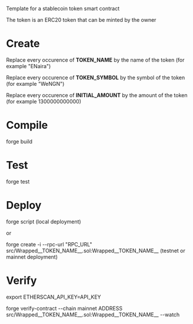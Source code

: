 Template for a stablecoin token smart contract

The token is an ERC20 token that can be minted by the owner

# Create

Replace every occurence of __TOKEN_NAME__ by the name of the token (for example "ENaira")

Replace every occurence of __TOKEN_SYMBOL__ by the symbol of the token (for example "WeNGN")

Replace every occurence of __INITIAL_AMOUNT__ by the amount of the token (for example 1300000000000)


# Compile
forge build

# Test
forge test

# Deploy
forge script (local deployment)

or

forge create -i --rpc-url "RPC_URL" src/Wrapped__TOKEN_NAME__.sol:Wrapped__TOKEN_NAME__ (testnet or mainnet deployment)

# Verify
export ETHERSCAN_API_KEY=API_KEY

forge verify-contract --chain mainnet ADDRESS src/Wrapped__TOKEN_NAME__.sol:Wrapped__TOKEN_NAME__ --watch
